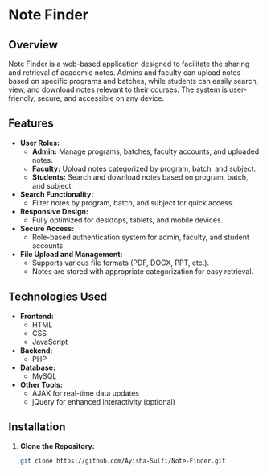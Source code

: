 # Note Finder

## Overview
Note Finder is a web-based application designed to facilitate the sharing and retrieval of academic notes. Admins and faculty can upload notes based on specific programs and batches, while students can easily search, view, and download notes relevant to their courses. The system is user-friendly, secure, and accessible on any device.

## Features
- **User Roles:**
  - **Admin:** Manage programs, batches, faculty accounts, and uploaded notes.
  - **Faculty:** Upload notes categorized by program, batch, and subject.
  - **Students:** Search and download notes based on program, batch, and subject.
- **Search Functionality:**
  - Filter notes by program, batch, and subject for quick access.
- **Responsive Design:**
  - Fully optimized for desktops, tablets, and mobile devices.
- **Secure Access:**
  - Role-based authentication system for admin, faculty, and student accounts.
- **File Upload and Management:**
  - Supports various file formats (PDF, DOCX, PPT, etc.).
  - Notes are stored with appropriate categorization for easy retrieval.

## Technologies Used
- **Frontend:**
  - HTML
  - CSS
  - JavaScript
- **Backend:**
  - PHP
- **Database:**
  - MySQL
- **Other Tools:**
  - AJAX for real-time data updates
  - jQuery for enhanced interactivity (optional)

## Installation

1. **Clone the Repository:**
   ```bash
   git clone https://github.com/Ayisha-Sulfi/Note-Finder.git 
